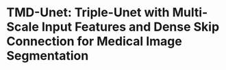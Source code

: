 # TMD-Unet: Triple-Unet with Multi-Scale Input Features and Dense Skip Connection for Medical Image Segmentation
